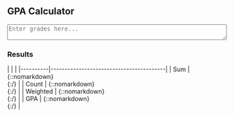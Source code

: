 ## GPA Calculator

<textarea id="input" style="width:100%"  placeholder="Enter grades here..."></textarea>

### Results
<div sytle="width:25%">
|          |                                         |
|----------|-----------------------------------------|
| Sum      | {::nomarkdown}<div id="sum"></div>{:/}  |
| Count    | {::nomarkdown}<div id="count"></div>{:/}  |
| Weighted | {::nomarkdown}<div id="weighted"></div>{:/}  |
| GPA      | {::nomarkdown}<div id="gpa"></div>{:/}  |
</div>

<script>
const gradeValues = {
        'a': 4,
        'b': 3,
        'c': 2,
        'd': 1,
        'f': 0,
        'A': 5,
        'B': 4,
        'C': 3,
        'D': 2,
        'F': 1,
        }
let input = document.getElementById("input"); 
input.addEventListener("input", function() {
	var sum = 0
  var count = 0
  var weighted = 0
  for (var i = 0; i < input.value.length; i++) {
  	let c = input.value.charAt(i)
    if (/\s/.test(c)) { continue }
    if (/[ABCDF]/.test(c)) { weighted++ }
		let delta = gradeValues[c]
    sum += delta
    count++
	}
  
  let gpa = sum/count
	document.getElementById("sum").innerHTML = sum;
	document.getElementById("count").innerHTML = count;
	document.getElementById("weighted").innerHTML = weighted;
  document.getElementById("gpa").innerHTML = gpa.toFixed(2);
})
</script>

